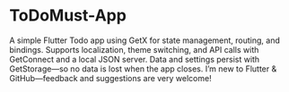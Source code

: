 # ToDoMust-App
A simple Flutter Todo app using GetX for state management, routing, and bindings. Supports localization, theme switching, and API calls with GetConnect and a local JSON server. Data and settings persist with GetStorage—so no data is lost when the app closes. I’m new to Flutter &amp; GitHub—feedback and suggestions are very welcome!
